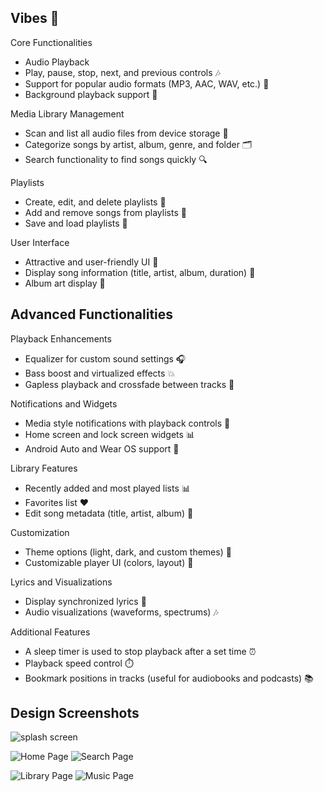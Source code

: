 ## Vibes 🎵

Core Functionalities
- Audio Playback
- Play, pause, stop, next, and previous controls 🎶
- Support for popular audio formats (MP3, AAC, WAV, etc.) 📀
- Background playback support 🔁

Media Library Management
- Scan and list all audio files from device storage 📁
- Categorize songs by artist, album, genre, and folder 🗂️
- Search functionality to find songs quickly 🔍

Playlists
- Create, edit, and delete playlists 📝
- Add and remove songs from playlists 🎵
- Save and load playlists 💾

User Interface
- Attractive and user-friendly UI 🎨
- Display song information (title, artist, album, duration) 📝
- Album art display 🎨

## Advanced Functionalities

Playback Enhancements
- Equalizer for custom sound settings 🎧
- Bass boost and virtualized effects 💥
- Gapless playback and crossfade between tracks 🔁

Notifications and Widgets
- Media style notifications with playback controls 📣
- Home screen and lock screen widgets 📊
- Android Auto and Wear OS support 🚗

Library Features
- Recently added and most played lists 📊
- Favorites list ❤️
- Edit song metadata (title, artist, album) 📝

Customization
- Theme options (light, dark, and custom themes) 🎨
- Customizable player UI (colors, layout) 🎨

Lyrics and Visualizations
- Display synchronized lyrics 📝
- Audio visualizations (waveforms, spectrums) 🎶

Additional Features
- A sleep timer is used to stop playback after a set time ⏰
- Playback speed control ⏱️
- Bookmark positions in tracks (useful for audiobooks and podcasts) 📚

## Design Screenshots

![splash screen](https://github.com/user-attachments/assets/433ccc89-4f53-409b-8e39-1485e37492a3)

![Home Page](https://github.com/user-attachments/assets/cabd5f24-7119-4c38-8f7c-99a691619c95)
![Search Page](https://github.com/user-attachments/assets/08875085-c64c-44a3-adcb-5b7d73efc887)

![Library Page](https://github.com/user-attachments/assets/26c30159-dbb9-4393-8ff7-bb9e04eb0e21)
![Music Page](https://github.com/user-attachments/assets/40a7660f-ed96-43cb-bda0-8304117edca8)

